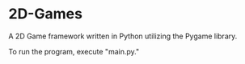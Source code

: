 # 2D-Games
A 2D Game framework written in Python utilizing the Pygame library.

To run the program, execute "main.py."
